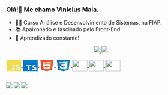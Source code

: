 
### Olá!👋 Me chamo Vinícius Maia.

- 👨‍💻 Curso Análise e Desenvolvimento de Sistemas, na FIAP.
- 📚 Apaixonado e fascinado pelo Front-End
- 🤩 Aprendizado constante!

<div align="center">
  <a href="https://github.com/ViniMaia03">
  <img height="180em" src="https://github-readme-stats.vercel.app/api?username=vinimaia03&show_icons=true&theme=tokyonight&include_all_commits=true&count_private=true"/>
  <img height="180em" src="https://github-readme-stats.vercel.app/api/top-langs/?username=vinimaia03&layout=compact&langs_count=7&theme=tokyonight"/>
</div>
  <div style="display: inline_block"><br>
  <img align="center" alt="Vini-Js" height="30" width="40" src="https://raw.githubusercontent.com/devicons/devicon/master/icons/javascript/javascript-plain.svg">
  <img align="center" alt="Vini-Ts" height="30" width="40" src="https://raw.githubusercontent.com/devicons/devicon/master/icons/typescript/typescript-plain.svg">
  <img align="center" alt="Vini-HTML" height="30" width="40" src="https://raw.githubusercontent.com/devicons/devicon/master/icons/html5/html5-original.svg">
  <img align="center" alt="Vini-CSS" height="30" width="40" src="https://raw.githubusercontent.com/devicons/devicon/master/icons/css3/css3-original.svg">
  <img align="center" alt"Vini-git" height="30" width="40" src="https://cdn.jsdelivr.net/gh/devicons/devicon/icons/git/git-original.svg">
  <img align="center" alt"Vini-git" height="30" width="40" src="https://cdn.jsdelivr.net/gh/devicons/devicon/icons/sass/sass-original.svg">
  <img align="center" alt"Vini-git" height="30" width="40" src="https://cdn.jsdelivr.net/gh/devicons/devicon/icons/ionic/ionic-original.svg" />      
</div>
  
##
  
<div> 
  <a href="https://instagram.com/vinimaia_s" target="_blank"><img src="https://img.shields.io/badge/-Instagram-%23E4405F?style=for-the-badge&logo=instagram&logoColor=white" target="_blank"></a>
  <a href = "mailto:viniciusmsantos02@gmail.com@gmail.com"><img src="https://img.shields.io/badge/-Gmail-%23333?style=for-the-badge&logo=gmail&logoColor=white" target="_blank"></a>
  <a href="https://www.linkedin.com/in/viniciusmaia03" target="_blank"><img src="https://img.shields.io/badge/-LinkedIn-%230077B5?style=for-the-badge&logo=linkedin&logoColor=white" target="_blank"></a>   
</div>
